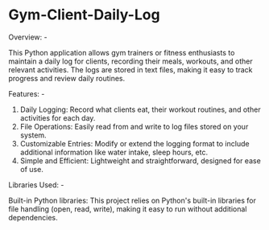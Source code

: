 # Gym-Client-Daily-Log

Overview: -

This Python application allows gym trainers or fitness enthusiasts to maintain a daily log for clients, recording their meals, workouts, and other relevant activities. The logs are stored in text files, making it easy to track progress and review daily routines.

Features: -

1. Daily Logging: Record what clients eat, their workout routines, and other activities for each day.
2. File Operations: Easily read from and write to log files stored on your system.
3. Customizable Entries: Modify or extend the logging format to include additional information like water intake, sleep hours, etc.
4. Simple and Efficient: Lightweight and straightforward, designed for ease of use.

Libraries Used: -

Built-in Python libraries: This project relies on Python's built-in libraries for file handling (open, read, write), making it easy to run without additional dependencies.
